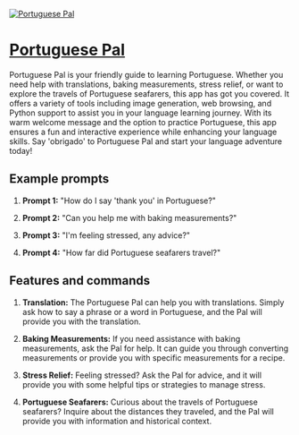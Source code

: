[![Portuguese Pal](https://files.oaiusercontent.com/file-LAJwxUakWUKOInPembNJ7zbm?se=2123-10-16T20%3A09%3A30Z&sp=r&sv=2021-08-06&sr=b&rscc=max-age%3D31536000%2C%20immutable&rscd=attachment%3B%20filename%3Dc869a424-4579-449e-a022-eb5de3ee866a.png&sig=mZLKdjJFOIYeoucndemfcRI92bi6k6fTGbxwYvPt7o4%3D)](https://chat.openai.com/g/g-xEtoWs2cJ-portuguese-pal)

# [Portuguese Pal](https://chat.openai.com/g/g-xEtoWs2cJ-portuguese-pal)

Portuguese Pal is your friendly guide to learning Portuguese. Whether you need help with translations, baking measurements, stress relief, or want to explore the travels of Portuguese seafarers, this app has got you covered. It offers a variety of tools including image generation, web browsing, and Python support to assist you in your language learning journey. With its warm welcome message and the option to practice Portuguese, this app ensures a fun and interactive experience while enhancing your language skills. Say 'obrigado' to Portuguese Pal and start your language adventure today!

## Example prompts

1. **Prompt 1:** "How do I say 'thank you' in Portuguese?"

2. **Prompt 2:** "Can you help me with baking measurements?"

3. **Prompt 3:** "I'm feeling stressed, any advice?"

4. **Prompt 4:** "How far did Portuguese seafarers travel?"

## Features and commands

1. **Translation:** The Portuguese Pal can help you with translations. Simply ask how to say a phrase or a word in Portuguese, and the Pal will provide you with the translation.

2. **Baking Measurements:** If you need assistance with baking measurements, ask the Pal for help. It can guide you through converting measurements or provide you with specific measurements for a recipe.

3. **Stress Relief:** Feeling stressed? Ask the Pal for advice, and it will provide you with some helpful tips or strategies to manage stress.

4. **Portuguese Seafarers:** Curious about the travels of Portuguese seafarers? Inquire about the distances they traveled, and the Pal will provide you with information and historical context.